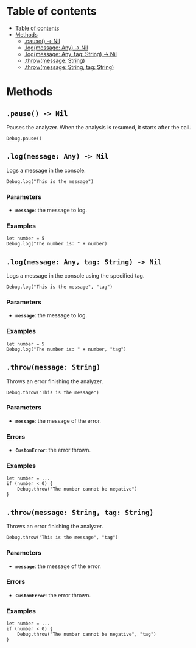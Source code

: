 
# Table of contents

- [Table of contents](#table-of-contents)
- [Methods](#methods)
  - [.pause() -&gt; Nil](#pause--gt-nil)
  - [.log(message: Any) -&gt; Nil](#logmessage-any--gt-nil)
  - [.log(message: Any, tag: String) -&gt; Nil](#logmessage-any-tag-string--gt-nil)
  - [.throw(message: String)](#throwmessage-string)
  - [.throw(message: String, tag: String)](#throwmessage-string-tag-string)

# Methods

## `.pause() -> Nil`

Pauses the analyzer. When the analysis is resumed, it starts after the call.

```lxm
Debug.pause()
```

## `.log(message: Any) -> Nil`

Logs a message in the console.

```lxm
Debug.log("This is the message")
```

### Parameters

- **`message`**: the message to log.

### Examples

```lxm
let number = 5
Debug.log("The number is: " + number)
```

## `.log(message: Any, tag: String) -> Nil`

Logs a message in the console using the specified tag.

```lxm
Debug.log("This is the message", "tag")
```

### Parameters

- **`message`**: the message to log.

### Examples

```lxm
let number = 5
Debug.log("The number is: " + number, "tag")
```

## `.throw(message: String)`

Throws an error finishing the analyzer.

```lxm
Debug.throw("This is the message")
```

### Parameters

- **`message`**: the message of the error.

### Errors

- **`CustomError`**: the error thrown.

### Examples

```lxm
let number = ...
if (number < 0) {
    Debug.throw("The number cannot be negative")
}
```

## `.throw(message: String, tag: String)`

Throws an error finishing the analyzer.

```lxm
Debug.throw("This is the message", "tag")
```

### Parameters

- **`message`**: the message of the error.

### Errors

- **`CustomError`**: the error thrown.

### Examples

```lxm
let number = ...
if (number < 0) {
    Debug.throw("The number cannot be negative", "tag")
}
```
